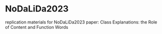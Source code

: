 # NoDaLiDa2023
replication materials for NoDaLiDa2023 paper: Class Explanations: the Role of Content and Function Words
